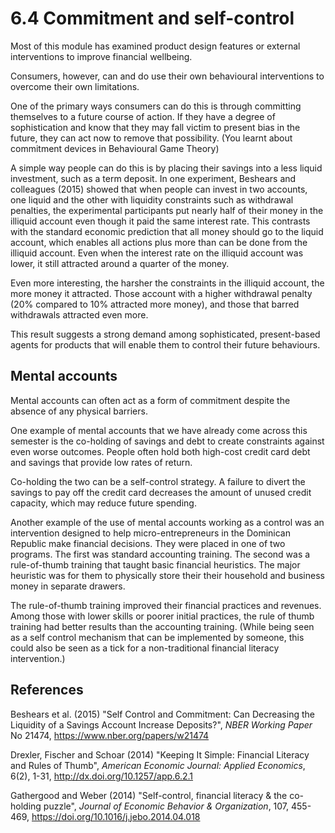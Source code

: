 # 6.4 Commitment and self-control

Most of this module has examined product design features or external interventions to improve financial wellbeing.

Consumers, however, can and do use their own behavioural interventions to overcome their own limitations.

One of the primary ways consumers can do this is through committing themselves to a future course of action. If they have a degree of sophistication and know that they may fall victim to present bias in the future, they can act now to remove that possibility. (You learnt about commitment devices in Behavioural Game Theory)

A simple way people can do this is by placing their savings into a less liquid investment, such as a term deposit. In one experiment, Beshears and colleagues (2015) showed that when people can invest in two accounts, one liquid and the other with liquidity constraints such as withdrawal penalties, the experimental participants put nearly half of their money in the illiquid account even though it paid the same interest rate. This contrasts with the standard economic prediction that all money should go to the liquid account, which enables all actions plus more than can be done from the illiquid account. Even when the interest rate on the illiquid account was lower, it still attracted around a quarter of the money.

Even more interesting, the harsher the constraints in the illiquid account, the more money it attracted. Those account with a higher withdrawal penalty (20% compared to 10% attracted more money), and those that barred withdrawals attracted even more.

This result suggests a strong demand among sophisticated, present-based agents for products that will enable them to control their future behaviours.

## Mental accounts

Mental accounts can often act as a form of commitment despite the absence of any physical barriers.

One example of mental accounts that we have already come across this semester is the co-holding of savings and debt to create constraints against even worse outcomes. People often hold both high-cost credit card debt and savings that provide low rates of return.

Co-holding the two can be a self-control strategy. A failure to divert the savings to pay off the credit card decreases the amount of unused credit capacity, which may reduce future spending.

Another example of the use of mental accounts working as a control was an intervention designed to help micro-entrepreneurs in the Dominican Republic make financial decisions. They were placed in one of two programs. The first was standard accounting training. The second was a rule-of-thumb training that taught basic financial heuristics. The major heuristic was for them to physically store their their household and business money in separate drawers.

The rule-of-thumb training improved their financial practices and revenues. Among those with lower skills or poorer initial practices, the rule of thumb training had better results than the accounting training. (While being seen as a self control mechanism that can be implemented by someone, this could also be seen as a tick for a non-traditional financial literacy intervention.)

## References

Beshears et al. (2015) "Self Control and Commitment: Can Decreasing the Liquidity of a Savings Account Increase Deposits?", *NBER Working Paper* No 21474, https://www.nber.org/papers/w21474

Drexler, Fischer and Schoar (2014) "Keeping It Simple: Financial Literacy and Rules of Thumb", *American Economic Journal: Applied Economics*, 6(2), 1-31, http://dx.doi.org/10.1257/app.6.2.1

Gathergood and Weber (2014) "Self-control, financial literacy & the co-holding puzzle", *Journal of Economic Behavior & Organization*, 107, 455-469, https://doi.org/10.1016/j.jebo.2014.04.018